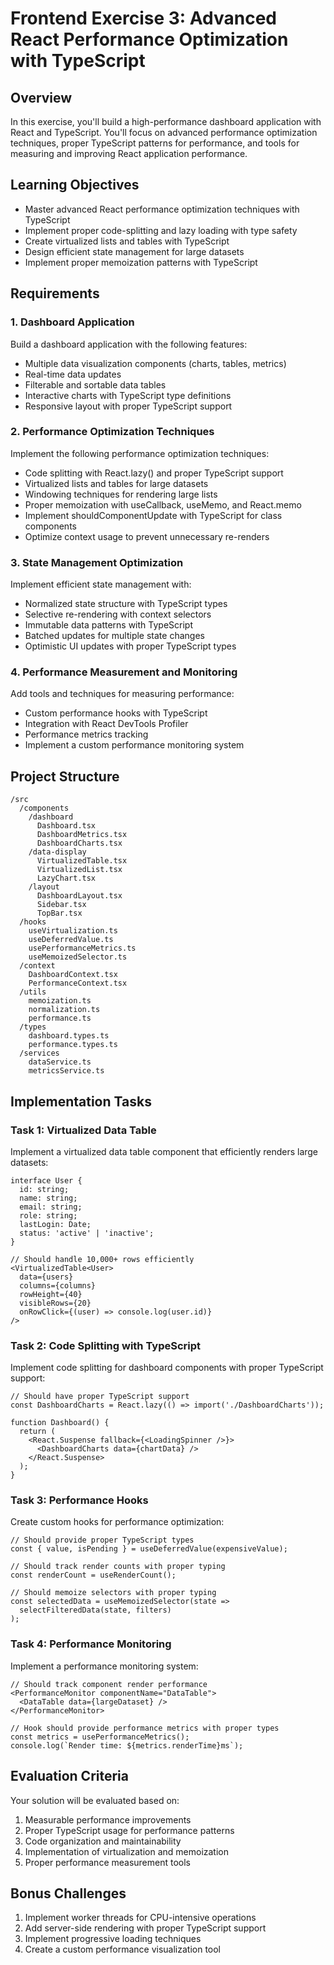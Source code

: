 # Frontend Exercise 3: Advanced React Performance Optimization with TypeScript

## Overview
In this exercise, you'll build a high-performance dashboard application with React and TypeScript. You'll focus on advanced performance optimization techniques, proper TypeScript patterns for performance, and tools for measuring and improving React application performance.

## Learning Objectives
- Master advanced React performance optimization techniques with TypeScript
- Implement proper code-splitting and lazy loading with type safety
- Create virtualized lists and tables with TypeScript
- Design efficient state management for large datasets
- Implement proper memoization patterns with TypeScript

## Requirements

### 1. Dashboard Application
Build a dashboard application with the following features:
- Multiple data visualization components (charts, tables, metrics)
- Real-time data updates
- Filterable and sortable data tables
- Interactive charts with TypeScript type definitions
- Responsive layout with proper TypeScript support

### 2. Performance Optimization Techniques
Implement the following performance optimization techniques:
- Code splitting with React.lazy() and proper TypeScript support
- Virtualized lists and tables for large datasets
- Windowing techniques for rendering large lists
- Proper memoization with useCallback, useMemo, and React.memo
- Implement shouldComponentUpdate with TypeScript for class components
- Optimize context usage to prevent unnecessary re-renders

### 3. State Management Optimization
Implement efficient state management with:
- Normalized state structure with TypeScript types
- Selective re-rendering with context selectors
- Immutable data patterns with TypeScript
- Batched updates for multiple state changes
- Optimistic UI updates with proper TypeScript types

### 4. Performance Measurement and Monitoring
Add tools and techniques for measuring performance:
- Custom performance hooks with TypeScript
- Integration with React DevTools Profiler
- Performance metrics tracking
- Implement a custom performance monitoring system

## Project Structure
```
/src
  /components
    /dashboard
      Dashboard.tsx
      DashboardMetrics.tsx
      DashboardCharts.tsx
    /data-display
      VirtualizedTable.tsx
      VirtualizedList.tsx
      LazyChart.tsx
    /layout
      DashboardLayout.tsx
      Sidebar.tsx
      TopBar.tsx
  /hooks
    useVirtualization.ts
    useDeferredValue.ts
    usePerformanceMetrics.ts
    useMemoizedSelector.ts
  /context
    DashboardContext.tsx
    PerformanceContext.tsx
  /utils
    memoization.ts
    normalization.ts
    performance.ts
  /types
    dashboard.types.ts
    performance.types.ts
  /services
    dataService.ts
    metricsService.ts
```

## Implementation Tasks

### Task 1: Virtualized Data Table
Implement a virtualized data table component that efficiently renders large datasets:

```tsx
interface User {
  id: string;
  name: string;
  email: string;
  role: string;
  lastLogin: Date;
  status: 'active' | 'inactive';
}

// Should handle 10,000+ rows efficiently
<VirtualizedTable<User>
  data={users}
  columns={columns}
  rowHeight={40}
  visibleRows={20}
  onRowClick={(user) => console.log(user.id)}
/>
```

### Task 2: Code Splitting with TypeScript
Implement code splitting for dashboard components with proper TypeScript support:

```tsx
// Should have proper TypeScript support
const DashboardCharts = React.lazy(() => import('./DashboardCharts'));

function Dashboard() {
  return (
    <React.Suspense fallback={<LoadingSpinner />}>
      <DashboardCharts data={chartData} />
    </React.Suspense>
  );
}
```

### Task 3: Performance Hooks
Create custom hooks for performance optimization:

```tsx
// Should provide proper TypeScript types
const { value, isPending } = useDeferredValue(expensiveValue);

// Should track render counts with proper typing
const renderCount = useRenderCount();

// Should memoize selectors with proper typing
const selectedData = useMemoizedSelector(state => 
  selectFilteredData(state, filters)
);
```

### Task 4: Performance Monitoring
Implement a performance monitoring system:

```tsx
// Should track component render performance
<PerformanceMonitor componentName="DataTable">
  <DataTable data={largeDataset} />
</PerformanceMonitor>

// Hook should provide performance metrics with proper types
const metrics = usePerformanceMetrics();
console.log(`Render time: ${metrics.renderTime}ms`);
```

## Evaluation Criteria
Your solution will be evaluated based on:
1. Measurable performance improvements
2. Proper TypeScript usage for performance patterns
3. Code organization and maintainability
4. Implementation of virtualization and memoization
5. Proper performance measurement tools

## Bonus Challenges
1. Implement worker threads for CPU-intensive operations
2. Add server-side rendering with proper TypeScript support
3. Implement progressive loading techniques
4. Create a custom performance visualization tool
